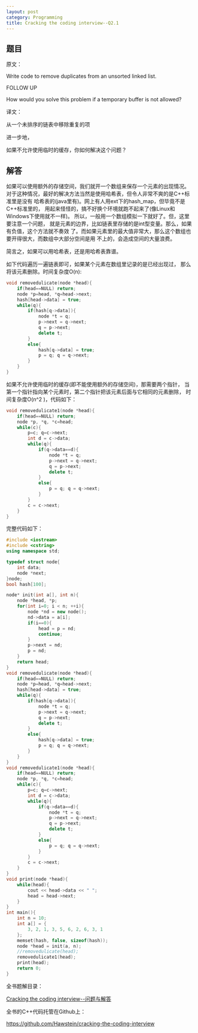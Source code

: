 ```yaml
---
layout: post
category: Programming
title: Cracking the coding interview--Q2.1
---
```


## 题目

原文：

Write code to remove duplicates from an unsorted linked list.

FOLLOW UP

How would you solve this problem if a temporary buffer is not allowed?

译文：

从一个未排序的链表中移除重复的项

进一步地，

如果不允许使用临时的缓存，你如何解决这个问题？

## 解答

如果可以使用额外的存储空间，我们就开一个数组来保存一个元素的出现情况。
对于这种情况，最好的解决方法当然是使用哈希表，但令人非常不爽的是C++标准里是没有
哈希表的(java里有)。网上有人用ext下的hash_map，但毕竟不是C++标准里的，
用起来怪怪的，搞不好换个环境就跑不起来了(像Linux和Windows下使用就不一样)。
所以，一般用一个数组模拟一下就好了。但，这里要注意一个问题，
就是元素的边界，比如链表里存储的是int型变量。那么，如果有负值，这个方法就不奏效
了。而如果元素里的最大值非常大，那么这个数组也要开得很大，而数组中大部分空间是用
不上的，会造成空间的大量浪费。

简言之，如果可以用哈希表，还是用哈希表靠谱。

如下代码遍历一遍链表即可，如果某个元素在数组里记录的是已经出现过，
那么将该元素删除。时间复杂度O(n):

```cpp
void removedulicate(node *head){
    if(head==NULL) return;
    node *p=head, *q=head->next;
    hash[head->data] = true;
    while(q){
        if(hash[q->data]){
            node *t = q;
            p->next = q->next;
            q = p->next;
            delete t;
        }
        else{
            hash[q->data] = true;
            p = q; q = q->next;
        }
    }
}
```

如果不允许使用临时的缓存(即不能使用额外的存储空间)，那需要两个指针，
当第一个指针指向某个元素时，第二个指针把该元素后面与它相同的元素删除，
时间复杂度O(n^2 )，代码如下：

```cpp
void removedulicate1(node *head){
    if(head==NULL) return;
    node *p, *q, *c=head;
    while(c){
        p=c; q=c->next;
        int d = c->data;
        while(q){
            if(q->data==d){
                node *t = q;
                p->next = q->next;
                q = p->next;
                delete t;
            }
            else{
                p = q; q = q->next;
            }
        }
        c = c->next;
    }
}
```

完整代码如下：

```cpp
#include <iostream>
#include <cstring>
using namespace std;

typedef struct node{
    int data;
    node *next;
}node;
bool hash[100];

node* init(int a[], int n){
    node *head, *p;
    for(int i=0; i < n; ++i){
        node *nd = new node();
        nd->data = a[i];
        if(i==0){
            head = p = nd;
            continue;
        }
        p->next = nd;
        p = nd;
    }
    return head;
}
void removedulicate(node *head){
    if(head==NULL) return;
    node *p=head, *q=head->next;
    hash[head->data] = true;
    while(q){
        if(hash[q->data]){
            node *t = q;
            p->next = q->next;
            q = p->next;
            delete t;
        }
        else{
            hash[q->data] = true;
            p = q; q = q->next;
        }
    }
}
void removedulicate1(node *head){
    if(head==NULL) return;
    node *p, *q, *c=head;
    while(c){
        p=c; q=c->next;
        int d = c->data;
        while(q){
            if(q->data==d){
                node *t = q;
                p->next = q->next;
                q = p->next;
                delete t;
            }
            else{
                p = q; q = q->next;
            }
        }
        c = c->next;
    }
}
void print(node *head){
    while(head){
        cout << head->data << " ";
        head = head->next;
    }
}
int main(){
    int n = 10;
    int a[] = {
        3, 2, 1, 3, 5, 6, 2, 6, 3, 1 
    };
    memset(hash, false, sizeof(hash));
    node *head = init(a, n);
	//removedulicate(head);
    removedulicate1(head);
    print(head);
    return 0;
}
```


全书题解目录：

[Cracking the coding interview--问题与解答](/posts/ctci-solutions-contents.html)

全书的C++代码托管在Github上：

<https://github.com/Hawstein/cracking-the-coding-interview>
